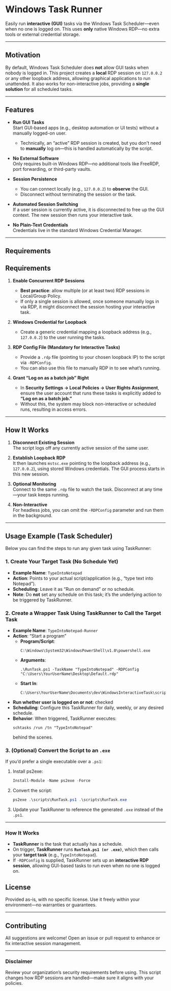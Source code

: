 # Windows Task Runner

Easily run **interactive (GUI)** tasks via the Windows Task Scheduler—even when no one is logged on. This uses **only** native Windows RDP—no extra tools or external credential storage.

---

## Motivation

By default, Windows Task Scheduler does **not** allow GUI tasks when nobody is logged in. This project creates a **local** RDP session on `127.0.0.2` or any other loopback address, allowing graphical applications to run unattended. It also works for non-interactive jobs, providing a **single solution** for all scheduled tasks.

---

## Features

- **Run GUI Tasks**  
  Start GUI-based apps (e.g., desktop automation or UI tests) without a manually logged-on user.  
  - Technically, an “active” RDP session is created, but you don't need to **manually** log on—this is handled automatically by the script.

- **No External Software**  
  Only requires built-in Windows RDP—no additional tools like FreeRDP, port forwarding, or third-party vaults.

- **Session Persistence**  
  - You can connect locally (e.g., `127.0.0.2`) to **observe** the GUI.  
  - Disconnect without terminating the session or the task.

- **Automated Session Switching**  
  If a user session is currently active, it is disconnected to free up the GUI context. The new session then runs your interactive task.

- **No Plain-Text Credentials**  
  Credentials live in the standard Windows Credential Manager.

---

## Requirements

## Requirements

1. **Enable Concurrent RDP Sessions**  
   - **Best practice**: allow multiple (or at least two) RDP sessions in Local/Group Policy.  
   - If only a single session is allowed, once someone manually logs in via RDP, it might disconnect the session hosting your interactive task.

2. **Windows Credential for Loopback**  
   - Create a generic credential mapping a loopback address (e.g., `127.0.0.2`) to the user running the tasks.

3. **RDP Config File (Mandatory for Interactive Tasks)**  
   - Provide a `.rdp` file (pointing to your chosen loopback IP) to the script via `-RDPConfig`.  
   - You can also use this file to manually RDP in to see what’s running.

4. **Grant “Log on as a batch job” Right**  
   - In **Security Settings → Local Policies → User Rights Assignment**, ensure the user account that runs these tasks is explicitly added to **“Log on as a batch job.”**  
   - Without this, the system may block non-interactive or scheduled runs, resulting in access errors.


---

## How It Works

1. **Disconnect Existing Session**  
   The script logs off any currently active session of the same user.

2. **Establish Loopback RDP**  
   It then launches `mstsc.exe` pointing to the loopback address (e.g., `127.0.0.2`), using stored Windows credentials. The GUI process starts in this new session.

3. **Optional Monitoring**  
   Connect to the same `.rdp` file to watch the task. Disconnect at any time—your task keeps running.

4. **Non-Interactive**  
   For headless jobs, you can omit the `-RDPConfig` parameter and run them in the background.

---

## Usage Example (Task Scheduler)

Below you can find the steps to run any given task using TaskRunner:

### 1. Create Your Target Task (No Schedule Yet)
- **Example Name**: `TypeIntoNotepad`  
- **Action**: Points to your actual script/application (e.g., “type text into Notepad”).  
- **Scheduling**: Leave it as “Run on demand” or no schedule.  
- **Note**: Do **not** set any schedule on this task; it’s the underlying action to be triggered by TaskRunner.

### 2. Create a Wrapper Task Using TaskRunner to Call the Target Task
- **Example Name**: `TypeIntoNotepad-Runner`  
- **Action**: “Start a program”  
  - **Program/Script**:  
    ```
    C:\Windows\System32\WindowsPowerShell\v1.0\powershell.exe
    ```
  - **Arguments**:  
    ```
    .\RunTask.ps1 -TaskName "TypeIntoNotepad" -RDPConfig "C:\Users\YourUserName\Desktop\Default.rdp"
    ```
  - **Start In**:  
    ```
    C:\Users\YourUserName\Documents\dev\WindowsInteractiveTask\scripts
    ```
- **Run whether user is logged on or not**: checked  
- **Scheduling**: Configure this TaskRunner for daily, weekly, or any desired schedule.  
- **Behavior**: When triggered, TaskRunner executes:
  ```
  schtasks /run /tn "TypeIntoNotepad"
  ```
  behind the scenes.

### 3. (Optional) Convert the Script to an `.exe`
If you’d prefer a single executable over a `.ps1`:

1. Install ps2exe:
   ```powershell
   Install-Module -Name ps2exe -Force
   ```
2. Convert the script:
   ```powershell
   ps2exe .\scripts\RunTask.ps1 .\scripts\RunTask.exe
   ```
3. Update your TaskRunner to reference the generated `.exe` instead of the `.ps1`.

---

### How It Works
- **TaskRunner** is the task that actually has a schedule.  
- On trigger, **TaskRunner** runs **`RunTask.ps1 (or .exe)`**, which then calls your **target task** (e.g., `TypeIntoNotepad`).  
- If `-RDPConfig` is supplied, TaskRunner sets up an **interactive RDP session**, allowing GUI-based tasks to run even when no one is logged on.

## License

Provided as-is, with no specific license. Use it freely within your environment—no warranties or guarantees.

---

## Contributing

All suggestions are welcome! Open an issue or pull request to enhance or fix interactive session management.

---

### Disclaimer

Review your organization’s security requirements before using. This script changes how RDP sessions are handled—make sure it aligns with your policies.